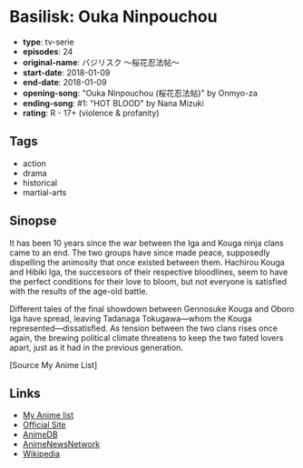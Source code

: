 # Basilisk: Ouka Ninpouchou

-   **type**: tv-serie
-   **episodes**: 24
-   **original-name**: バジリスク ～桜花忍法帖～
-   **start-date**: 2018-01-09
-   **end-date**: 2018-01-09
-   **opening-song**: "Ouka Ninpouchou (桜花忍法帖)" by Onmyo-za
-   **ending-song**: #1: "HOT BLOOD" by Nana Mizuki
-   **rating**: R - 17+ (violence & profanity)

## Tags

-   action
-   drama
-   historical
-   martial-arts

## Sinopse

It has been 10 years since the war between the Iga and Kouga ninja clans came to an end. The two groups have since made peace, supposedly dispelling the animosity that once existed between them. Hachirou Kouga and Hibiki Iga, the successors of their respective bloodlines, seem to have the perfect conditions for their love to bloom, but not everyone is satisfied with the results of the age-old battle.

Different tales of the final showdown between Gennosuke Kouga and Oboro Iga have spread, leaving Tadanaga Tokugawa—whom the Kouga represented—dissatisfied. As tension between the two clans rises once again, the brewing political climate threatens to keep the two fated lovers apart, just as it had in the previous generation.

[Source My Anime List]

## Links

-   [My Anime list](https://myanimelist.net/anime/35964/Basilisk__Ouka_Ninpouchou)
-   [Official Site](http://basilisk-ouka.jp/)
-   [AnimeDB](http://anidb.info/perl-bin/animedb.pl?show=anime&aid=13291)
-   [AnimeNewsNetwork](http://www.animenewsnetwork.com/encyclopedia/anime.php?id=20185)
-   [Wikipedia](https://ja.wikipedia.org/wiki/%E6%A1%9C%E8%8A%B1%E5%BF%8D%E6%B3%95%E5%B8%96_%E3%83%90%E3%82%B8%E3%83%AA%E3%82%B9%E3%82%AF%E6%96%B0%E7%AB%A0)
